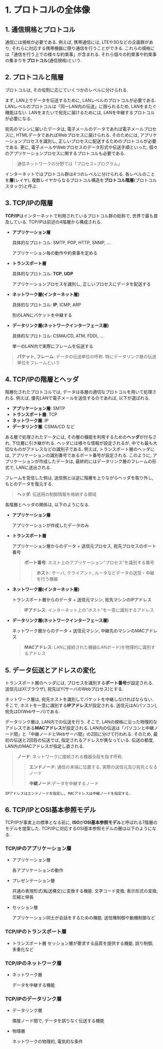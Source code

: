 # **1. プロトコルの全体像**

## **1. 通信規格とプロトコル**

通信には規格が必要である. 例えば, 携帯通信には, LTEや3Gなどの企画群があり, それらに対応する携帯機器に限り通信を行うことができる. これらの規格には「通信を行う上での様々な約束事」が含まれる. それら個々の約束事や約束事の集まりを**プロトコル**(通信規格)という.

## **2. プロトコルと階層**

プロトコルは, その役割に応じていくつかのレベルに分けられる.

まず, LAN上でデータを伝送するために, LANレベルのプロトコルが必要である. LANレベルのプロトコルは「同一LAN内の伝送」に限られるため, LANをまたぐ機能はない. LANをまたいで宛先に届けるためには, LANを中継するプロトコルが必要になる.

宛先のマシンに届いたデータは, 電子メールのデータであれば電子メールプロセスに, HTMLデータであればWebプロセスに届けられる. そのためには, アプリケーションプロセスを識別し, 正しいプロセスに配送するためのプロトコルが必要である. 更に, 電子メールやWebプロセスのデータ形式や伝送手順といった, 個々のアプリケーションプロセスに関するプロトコルも必要である.

> 通信ネットワークの分野では「プロセス=プログラム」

インターネットではプロトコル群は4つのレベルに分けられる. 各レベルのことを**層**(レイヤ), 複数レイヤからなるプロトコル構造を**プロトコル階層**(プロトコルスタック)と呼ぶ.

## **3. TCP/IPの階層**

**TCP/IP**はインターネットで利用されているプロトコル群の総称で, 世界で最も普及している. TCP/IPは前述の4階層から構成される.

- **アプリケーション層**

    具体的なプロトコル: SMTP, POP, HTTP, SNMP, ...

    アプリケーション毎の動作や約束事を定める

- **トランスポート層**

    具体的なプロトコル: **TCP**, **UDP**

    アプリケーションプロセスを識別し, 正しいプロセスにデータを配送する

- **ネットワーク層(インターネット層)**

    具体的なプロトコル: **IP**, ICMP, ARP

    別のLANにパケットを中継する

- **データリンク層(ネットワークインターフェース層)**

    具体的なプロトコル: CSMA/CD, ATM, FDDI, ...

    単一のLAN内で実際にフレームを伝送する

> **パケット, フレーム**: データの伝送単位の呼称. 特にデータリンク層の伝送単位をフレームという

## **4. TCP/IPの階層とヘッダ**

階層化されたプロトコルでは, データは各層の適切なプロトコルを用いて処理される. 例えば, 優先LANで電子メールを送信するのであれば, 以下が選ばれる.

- **アプリケーション層**: SMTP
- **トランスポート層**: TCP
- **ネットワーク層**: IP
- **データリンク層**: CSMA/CD など

ある層で処理されたデータには, その層の機能を利用するための**ヘッダ**が付与され, 下位層に引き継がれる. ヘッダには様々な情報が設定されるが, 中でも最も大切なものがアドレスなどの識別子である. 例えば, トランスポート層のヘッダには, アプリケーションの識別番号であるポート番号が設定される. このように, アプリケーションが作成したデータは, 最終的にはデータリンク層のフレームの形式で, LANに送出される.

フレームを受信した側は, 送信側とは逆に階層を上りながらヘッダを取り外し, もとのデータを復元する.

> **ヘッダ**: 伝送用の制御情報を格納する領域

各階層とヘッダの関係は, 以下のようになる.

- **アプリケーション層**

    アプリケーションが作成したデータのみ

- **トランスポート層**

    アプリケーション層からのデータ + 送信元プロセス, 宛先プロセスのポート番号

    > **ポート番号**: ホスト上のアプリケーション"プロセス"を識別する番号
    >> **ホスト**: サーバ, クライアント, ルータなどデータの送受・中継を行う機器

- **ネットワーク層(インターネット層)**

    トランスポート層からのデータ + 送信元マシン, 宛先マシンのIPアドレス

    > **IPアドレス**: インターネット上の"ホスト"を一意に識別するアドレス

- **データリンク層(ネットワークインターフェース層)**

    ネットワーク層からのデータ + 送信元マシン, 中継先のマシンのMACアドレス

    > **MACアドレス**: LANに接続された機器(LANボード)を物理的に識別するアドレス

## **5. データ伝送とアドレスの変化**

トランスポート層のヘッダには, プロセスを識別する**ポート番号**が設定される. 送信元はX(ブラウザ), 宛先はY(サーバのWebプロセス)とする.

ネットワーク層は, 宛先ホストを識別してパケットを中継しなければならない. そこで, ホストを一意に識別する**IPアドレス**が設定される. 送信元はA(パソコン), 宛先はD(Webサーバ)である.

データリンク層は, LAN内での伝送を行う. そこで, LANの規格に沿った物理的なアドレスである**MACアドレス**が設定される. LAN内の伝送は「パソコンと中継ノード間」と「中継ノードとWebサーバ間」の2回に分けて行われる. そのため, 最初の伝送と2回目の伝送では, 指定されるアドレスが異なっている. 伝送の都度, LAN内のMACアドレスが指定し直される.

> **ノード**: ネットワークに接続される機器全般を指す呼称.
>> **エンドノード**: 通信の末端に位置する, 実際の送信元及び宛先となるノード
>>
>> **中継ノード**:データを中継するノード

`IPアドレスはエンドノードを指定し, MACアドレスは中継ノードを指定する.`

## **6. TCP/IPとOSI基本参照モデル**

TCP/IPが事実上の標準となる前に, **ISO**が**OSI基本参照モデル**と呼ばれる7階層のモデルを提案した. TCP/IPに対応するOSI基本参照モデルの層は以下のようになる.

### **TCP/IPのアプリケーション層**

- アプリケーション層

    各アプリケーションの動作

- プレゼンテーション層

    共通の表現形式(転送構文)に変換する機能. 文字コード変換, 表示形式の変換, 圧縮と伸長

- セッション層

    アプリケーション同士が会話をするための機能. 送信権制御や動機制御など

### **TCP/IPのトランスポート層**

- トランスポート層
    セッション層が要求する品質を提供する機能. 誤り制御, 多重化など

### **TCP/IPのネットワーク層**

- ネットワーク層

    データを中継する機能

### **TCP/IPのデータリンク層**

- データリンク層

    隣接ノード間で, データを誤りなく伝送する機能

- 物理層

    ネットワークの物理的, 電気的な条件
